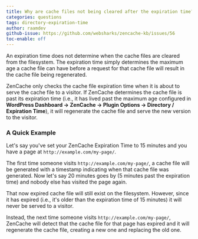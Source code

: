 ```yaml
---
title: Why are cache files not being cleared after the expiration time?
categories: questions
tags: directory-expiration-time
author: raamdev
github-issue: https://github.com/websharks/zencache-kb/issues/56
toc-enable: off
---
```


An expiration time does not determine when the cache files are cleared from the filesystem. The expiration time simply determines the maximum age a cache file can have before a request for that cache file will result in the cache file being regenerated.

ZenCache only checks the cache file expiration time when it is about to serve the cache file to a visitor. If ZenCache determines the cache file is past its expiration time (i.e., it has lived past the maximum age configured in **WordPress Dashboard → ZenCache → Plugin Options → Directory / Expiration Time**), it will regenerate the cache file and serve the new version to the visitor.

### A Quick Example

Let's say you've set your ZenCache Expiration Time to 15 minutes and you have a page at `http://example.com/my-page/`. 

The first time someone visits `http://example.com/my-page/`, a cache file will be generated with a timestamp indicating when that cache file was generated. Now let's say 20 minutes goes by (5 minutes past the expiration time) and nobody else has visited the page again. 

That now expired cache file will still exist on the filesystem. However, since it has expired (i.e., it's older than the expiration time of 15 minutes) it will never be served to a visitor. 

Instead, the next time someone visits `http://example.com/my-page/`, ZenCache will detect that the cache file for that page has expired and it will regenerate the cache file, creating a new one and replacing the old one.
